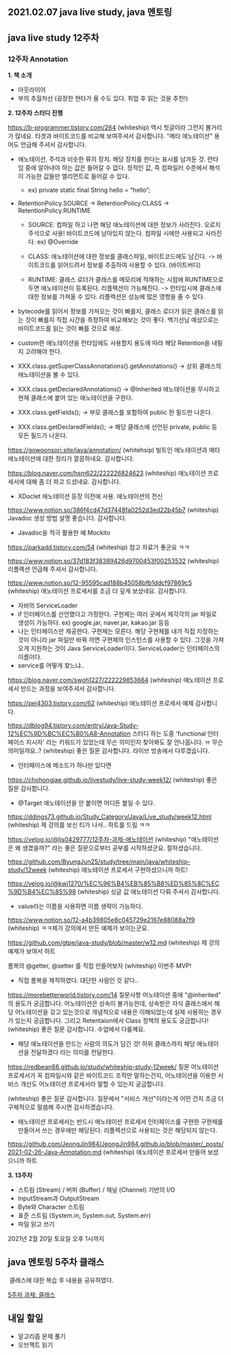 ## 2021.02.07 java live study, java 멘토링

## java live study 12주차
### 12주차 Annotation

**1. 책 소개**
 - 아웃라이어
 - 부의 추월차선 (굉장한 현타가 올 수도 있다. 취업 후 읽는 것을 추천!)

**2. 12주차 스터디 진행**

https://b-programmer.tistory.com/264
(whiteship) 역시 첫글이라 그런지 볼거리가 많네요. 타겟과 바이트코드를 비교해 보여주셔서 감사합니다. "메타 애노테이션" 용어도 언급해 주셔서 감사합니다.

 - 애노테이션, 주석과 비슷한 류의 장치. 해당 장치를 한다는 표시를 남겨둔 것. 런타임 중에 알아내야 하는 값은 들어갈 수 없다. 정적인 값, 즉 컴파일러 수준에서 해석이 가능한 값들만 엘리먼트로 들어갈 수 있다.

    - ex) private static final String hello = “hello”;

 - RetentionPolicy.SOURCE -> RetentionPolicy.CLASS -> RetentionPolicy.RUNTIME

    - SOURCE: 컴파일 하고 나면 해당 애노테이션에 대한 정보가 사라진다. 오로지 주석으로 사용! 바이트코드에 남아있지 않는다. 컴파일 시에만 사용되고 사라진다. ex) @Override

    - CLASS: 애노테이션에 대한 정보를 클래스파일, 바이트코드에도 남긴다. -> 바이트코드를 읽어드려서 정보를 추출하여 사용할 수 있다. (바이트버디)

    - RUNTIME: 클래스 로더가 클래스를 메모리에 적재하는 시점에 RUNTIME으로 두면 애노테이션이 등록된다. 리플렉션이 가능해진다. -> 런타임시에 클래스에 대한 정보를 가져올 수 있다. 리플렉션은 성능에 많은 영향을 줄 수 있다.

- bytecode를 읽어서 정보를 가져오는 것이 빠를지, 클래스 로더가 읽은 클래스를 읽는 것이 빠를지 직접 시간을 측정하여 비교해보는 것이 좋다. 백기선님 예상으로는 바이트코드를 읽는 것이 빠를 것으로 예상.

- custom한 애노테이션을 런타임에도 사용할지 용도에 따라 해당 Retention을 내릴지 고려해야 한다.

- XXX.class.getSuperClassAnnotations().getAnnotations() -> 상위 클래스의 애노테이션을 볼 수 있다.
- XXX.class.getDeclaredAnnotations() -> @Inherited 애노테이션을 무시하고 현재 클래스에 붙어 있는 애노테이션을 구한다.

- XXX.class.getFields(); -> 부모 클래스를 포함하여 public 한 필드만 나온다.
- XXX.class.getDeclaredFields(); -> 해당 클래스에 선언된 private, public 등 모든 필드가 나온다.

https://gowoonsori.site/java/annotation/
(whitehsip) 빌트인 애노테이션과 메타 애노테이션에 대한 정리가 깔끔하네요. 감사합니다.

https://blog.naver.com/hsm622/222226824623
(whiteship) 애노테이션 프로세서에 대해 좀 더 파고 드셨네요. 감사합니다.

 - XDoclet 애노테이션 등장 이전에 사용. 애노테이션의 전신

https://www.notion.so/386f4cd47d37448fa0252d3ed22b45b7
(whiteship) Javadoc 생성 방법 설명 좋습니다. 감사합니다.

 - Javadoc을 적극 활용한 예 Mockito

https://parkadd.tistory.com/54
(whiteship) 참고 자료가 좋군요 ㅋㅋ

https://www.notion.so/37d183f38389426d9700453f00253532
(whiteship) 리플렉션 언급해 주셔서 감사합니다.

https://www.notion.so/12-95595cad188b45058bfb1ddcf97869c5
(whiteship) 애노테이션 프로세서를 조금 더 깊게 보셨네요. 감사합니다.

 - 자바의 ServiceLoader
- if 인터페이스를 선언했다고 가정한다. 구현체는 여러 곳에서 제각각의 jar 파일로 생성이 가능하다. ex) google.jar, naver.jar, kakao.jar 등등
- 나는 인터페이스만 제공한다. 구현체는 모른다. 해당 구현체를 내가 직접 지정하는 것이 아니라 jar 파일만 바꿔 끼면 구현체의 인스턴스를 사용할 수 있다. 그것을 가져오게 지원하는 것이 Java ServiceLoader이다. ServiceLoader는 인터페이스의 이름이다.
- service를 어떻게 찾느냐.. 

https://blog.naver.com/swoh1227/222229853664
(whiteship) 애노테이션 프로세서 만드는 과정을 보여주셔서 감사합니다.

https://pej4303.tistory.com/62
(whiteship) 애노테이션 프로세서 예제 감사합니다.

https://dblog94.tistory.com/entry/Java-Study-12%EC%9D%BC%EC%B0%A8-Annotation
스터디 하는 도중 'functional 인터페이스 지시자' 라는 키워드가 있었는데 무슨 의미인지 찾아봐도 잘 안나옵니다. ㅠ
무슨 의미일까요..?
(whiteship) 좋은 질문 감사합니다. 라이브 방송에서 다루겠습니다.

 - 인터페이스에 메소드가 하나만 있다면

https://chohongjae.github.io/livestudy/live-study-week12/
(whiteship) 좋은 질문 감사합니다.

 - @Target 애노테이션을 안 붙이면 어디든 붙일 수 있다.

https://ddings73.github.io/Study_Category/Java/Live_study/week12.html
(whiteship) 제 강의를 보신 티가 나서.. 하트를 드림 ㅋㅋ

https://velog.io/@ljs0429777/12주차-과제-애노테이션
(whiteship) "애노테이션은 왜 생겼을까?" 라는 좋은 질문으로부터 공부를 시작하셨군요. 잘하셨습니다.

https://github.com/ByungJun25/study/tree/main/java/whiteship-study/12week
(whiteship) 애노테이션 프로세서 구현하셨으니까 하트!

https://velog.io/@kwj1270/%EC%96%B4%EB%85%B8%ED%85%8C%EC%9D%B4%EC%85%98
(whiteship) 싱글 값 애노테이션 다뤄 주셔서 감사합니다.

 - value라는 이름을 사용하면 이름 생략이 가능하다.

https://www.notion.so/12-a4b39805e8c045729e2167e88088a7f9
(whiteship) ㅋㅋ제가 강의에서 만든 예제가 보이는군요.

https://github.com/gtpe/java-study/blob/master/w12.md
(whiteship) 제 강의 예제가 보여서 하트


롬복의 @getter, @setter 를 직접 만들어보자
(whiteship) 이번주 MVP!

 - 직접 롬복을 제작하였다. 대단한 사람인 것 같다..

https://morebetterworld.tistory.com/14
질문사항
어노테이션 중에 "@inherited" 의 용도가 궁금합니다. 어노테이션은 상속이 불가능한데, 상속받은 자식 클래스에서 해당 어노테이션을 갖고 있는것으로 개념적으로 내용은 이해되었는데 실제 사용하는 경우가 있는지 궁금합니다. 그리고 Retentaion에서 Class 정책의 용도도 궁금합니다!
(whiteship) 좋은 질문 감사합니다. 수업에서 다룰께요.

 - 해당 애노테이션을 만드는 사람의 의도가 담긴 것! 하위 클래스까지 해당 애노테이션을 전달하겠다 라는 의미를 전달한다.

https://redbean88.github.io/study/whiteship-study-12week/
질문
어노테이션 프로세서가 꼭 컴파일시와 같은 바이트코드 조작만 말하는건지, 어노테이션을 이용한 서비스 개선도 어노테이션 프로세서라 말할 수 있는지 궁금합니다.

(whiteship) 좋은 질문 감사합니다. 질문에서 "서비스 개선"이라는게 어떤 건지 조금 더 구체적으로 말씀해 주시면 감사하겠습니다.

 - 애노테이션 프로세서는 반드시 애노테이션 프로세서 인터페이스를 구현한 구현체를 만들어서 쓰는 경우에만 해당된다. 리플렉션으로 사용되는 것은 해당되지 않는다.

https://github.com/JeongJin984/JeongJin984.github.io/blob/master/_posts/2021-02-26-Java-Annotation.md
(whiteship) 애노테이션 프로세서 만들어 보셨으니까 하트

**3. 13주차**

- 스트림 (Stream) / 버퍼 (Buffer) / 채널 (Channel) 기반의 I/O
- InputStream과 OutputStream
- Byte와 Character 스트림
- 표준 스트림 (System.in, System.out, System.err)
- 파일 읽고 쓰기

2021년 2월 20일 토요일 오후 1시까지


## java 멘토링 5주차 클래스

&nbsp;클래스에 대한 복습 후 내용을 공유하였다.

[5주차 과제: 클래스](https://hyeonic.tistory.com/12)

## 내일 할일
 - 알고리즘 문제 풀기
 - 오브젝트 읽기